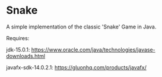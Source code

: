 # Snake
A simple implementation of the classic 'Snake' Game in Java.

Requires:

jdk-15.0.1: https://www.oracle.com/java/technologies/javase-downloads.html

javafx-sdk-14.0.2.1: https://gluonhq.com/products/javafx/
